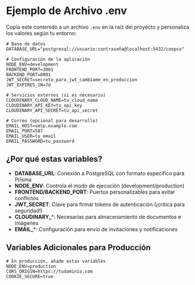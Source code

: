 # Ejemplo de Archivo .env

Copia este contenido a un archivo `.env` en la raíz del proyecto y personaliza los valores según tu entorno:

```
# Base de datos
DATABASE_URL="postgresql://usuario:contraseña@localhost:5432/coopco"

# Configuración de la aplicación
NODE_ENV=development
FRONTEND_PORT=3001
BACKEND_PORT=8001
JWT_SECRET=secreto_para_jwt_cambiame_en_produccion
JWT_EXPIRES_IN=7d

# Servicios externos (si es necesario)
CLOUDINARY_CLOUD_NAME=tu_cloud_name
CLOUDINARY_API_KEY=tu_api_key
CLOUDINARY_API_SECRET=tu_api_secret

# Correo (opcional para desarrollo)
EMAIL_HOST=smtp.example.com
EMAIL_PORT=587
EMAIL_USER=tu_email
EMAIL_PASSWORD=tu_password
```

## ¿Por qué estas variables?

- **DATABASE_URL**: Conexión a PostgreSQL con formato específico para Prisma
- **NODE_ENV**: Controla el modo de ejecución (development/production)
- **FRONTEND/BACKEND_PORT**: Puertos personalizables para evitar conflictos
- **JWT_SECRET**: Clave para firmar tokens de autenticación (¡crítica para seguridad!)
- **CLOUDINARY_***: Necesarias para almacenamiento de documentos e imágenes
- **EMAIL_***: Configuración para envío de invitaciones y notificaciones

## Variables Adicionales para Producción

```
# En producción, añade estas variables
NODE_ENV=production
CORS_ORIGIN=https://tudominio.com
COOKIE_SECURE=true
``` 